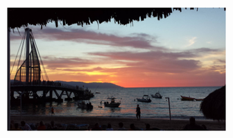 ![Image of Pier at Sunset in Puerto Vallarta](https://github.com/sarajennings/markdown-portfolio/blob/master/PV%20Pier%20at%20Sunset.jpg)

